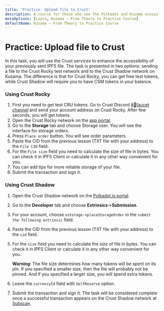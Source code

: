 ```yaml
---
title: 'Practice: Upload file to Crust'
description: A course for those who see the Polkadot and Kusama ecosystem for the first time.
metaOptions: [Learn, Kusama — From Theory to Practice Course]
defaultName: Kusama — From Theory to Practice Course
---
```


# Practice: Upload file to Crust

In this task, you will use the Crust services to enhance the accessibility of your previously sent IPFS file. The task is presented in two options: sending a file to the Crust Rocky test network and to the Crust Shadow network on Kusama. The difference is that for Crust Rocky, you can get free test tokens, while Crust Shadow will require you to have CSM tokens in your balance.

### Using Crust Rocky

1. First you need to get test CRU tokens. Go to Crust Discord [#🚰faucet channel](https://discord.gg/d6XuBXCqxU) and send your account address on Crust Rocky. After few seconds, you will get tokens.
2. Open the Crust Rocky network on the [app portal](https://apps.crust.network/?rpc=wss%3A%2F%2Frpc-rocky.crust.network#/storage).
3. Go to the **Storage** tab and choose Storage user. You will see the interface for storage orders. 
4. Press `Place order` button. You will see order parameters. 
5. Paste the CID from the previous lesson (TXT file with your address) to the `File CID` field.
6. For the `File size` field you need to calculate the size of file in bytes. You can check it in IPFS Client or calculate it in any other way convenient for you.
7. You can add tips for more reliable storage of your file.
8. Submit the transaction and sign it. 

### Using Crust Shadow

1. Open the Crust Shadow network on the [Polkadot.js portal](https://polkadot.js.org/apps/?rpc=wss%253A%252F%252Frpc-shadow.crust.network%252F#/).
2. Go to the **Developer** tab and choose **Extrinsics**→**Submission**. 
3. For your account, choose `xstorage->placeStorageOrder` in the `submit the following extrinsic` field. 
4. Paste the CID from the previous lesson (TXT file with your address) to the `cid` field.
5. For the `size` field you need to calculate the size of file in bytes. You can check it in IPFS Client or calculate it in any other way convenient for you.
    
    **Warning**: The file size determines how many tokens will be spent on its pin. If you specified a smaller size, then the file will probably not be pinned. And if you specified a larger size, you will spend extra tokens.
    
6. Leave the `currencyId` field with `SelfReserve` option.
7. Submit the transaction and sign it. The task will be considered complete once a successful transaction appears on the Crust Shadow network at [Subscan](https://shadow.subscan.io/).

<FeedbackBlock 
formUrl="https://faas-fra1-afec6ce7.doserverless.co/api/v1/web/fn-18e93402-1ffe-47e8-be1d-e28a6ac871f1/default/Feedback"
lessonLabel="practice-crust"
/>